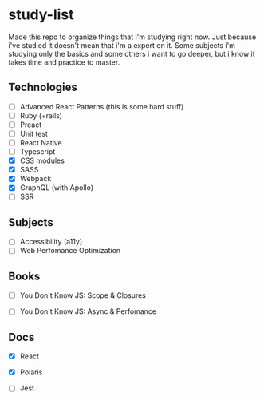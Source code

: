 # study-list
Made this repo to organize things that i'm studying right now.
Just because i've studied it doesn't mean that i'm a expert on it. Some subjects i'm studying only the basics and some others i want to go deeper, but i know it takes time and practice to master.

## Technologies
- [ ] Advanced React Patterns (this is some hard stuff)
- [ ] Ruby (+rails)
- [ ] Preact
- [ ] Unit test
- [ ] React Native
- [ ] Typescript
- [x] CSS modules
- [x] SASS
- [x] Webpack
- [x] GraphQL (with Apollo)
- [ ] SSR

## Subjects
- [ ] Accessibility (a11y)
- [ ] Web Perfomance Optimization

## Books
- [ ] You Don't Know JS: Scope & Closures
- [ ] You Don't Know JS: Async & Perfomance


## Docs
- [x] React
- [x] Polaris
- [ ] Jest

